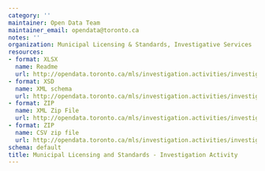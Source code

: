 ```yaml
---
category: ''
maintainer: Open Data Team
maintainer_email: opendata@toronto.ca
notes: ''
organization: Municipal Licensing & Standards, Investigative Services
resources:
- format: XLSX
  name: Readme
  url: http://opendata.toronto.ca/mls/investigation.activities/investigation_readme.xlsx
- format: XSD
  name: XML schema
  url: http://opendata.toronto.ca/mls/investigation.activities/investigation.xsd
- format: ZIP
  name: XML Zip File
  url: http://opendata.toronto.ca/mls/investigation.activities/investigation.zip
- format: ZIP
  name: CSV zip file
  url: http://opendata.toronto.ca/mls/investigation.activities/investigation_csv.zip
schema: default
title: Municipal Licensing and Standards - Investigation Activity
---
```

